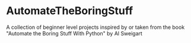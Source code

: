 # AutomateTheBoringStuff
A collection of beginner level projects inspired by or taken from the book "Automate the Boring Stuff With Python" by Al Sweigart
